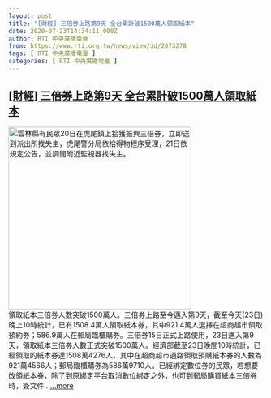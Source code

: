 ```yaml
---
layout: post
title: "[財經] 三倍券上路第9天 全台累計破1500萬人領取紙本"
date: 2020-07-23T14:34:11.000Z
author: RTI 中央廣播電臺
from: https://www.rti.org.tw/news/view/id/2073278
tags: [ RTI 中央廣播電臺 ]
categories: [ RTI 中央廣播電臺 ]
---
```

<!--1595514851000-->
[[財經] 三倍券上路第9天 全台累計破1500萬人領取紙本](https://www.rti.org.tw/news/view/id/2073278)
------

<div>
<img src="https://static.rti.org.tw/assets/thumbnails/2020/07/21/20200721000145M.jpg" width="360" alt="雲林縣有民眾20日在虎尾鎮上拾獲振興三倍券，立即送到派出所找失主，虎尾警分局依拾得物程序受理，21日依規定公告，並調閱附近監視器找失主。　" title="雲林縣有民眾20日在虎尾鎮上拾獲振興三倍券，立即送到派出所找失主，虎尾警分局依拾得物程序受理，21日依規定公告，並調閱附近監視器找失主。　"><br>領取紙本三倍券人數突破1500萬人。三倍券上路至今邁入第9天，截至今天(23日)晚上10時統計，已有1508.4萬人領取紙本券，其中921.4萬人選擇在超商超市領取預約券；586.9萬人在郵局臨櫃購券。三倍券15日正式上路使用，23日邁入第9天，領取紙本三倍券人數正式突破1500萬人。經濟部截至23日晚間10時統計，已經領取的紙本券達1508萬4276人，其中在超商超市通路領取預購紙本券的人數為921萬4566人；郵局臨櫃購券為586萬9710人。已經綁定數位券的民眾，若想要改領紙本券，除了到原綁定平台取消數位綁定之外，也可到郵局購買紙本三倍券時，簽文件...<a target="_blank" href="https://www.rti.org.tw/news/view/id/2073278">...more</a>
</div>
